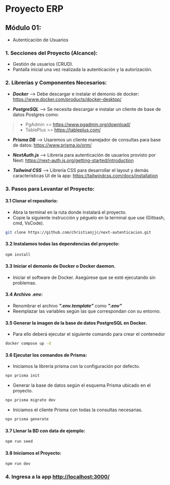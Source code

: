 # Proyecto ERP

## Módulo 01:
- Autenticación de Usuarios
### 1. Secciones del Proyecto (Alcance):
- Gestión de usuarios (CRUD).
- Pantalla inicial una vez realizada la autenticación y la autorización.
### 2. Librerías y Componentes Necesarios:
- ***Docker*** --> Debe descargar e instalar el demonio de docker: <a href="https://www.docker.com/products/docker-desktop/" target="_blank">https://www.docker.com/products/docker-desktop/</a>


- ***PostgreSQL*** --> Se necesita descargar e instalar un cliente de base de datos Postgres como:
> - PgAdmin >> <a href="https://www.pgadmin.org/download/" target="_blank">https://www.pgadmin.org/download/</a><br>
> - TablePlus >> <a href="https://tableplus.com/" target="_blank">https://tableplus.com/</a>
- ***Prisma DB*** --> Usaremos un cliente manejador de consultas para base de datos: <a href="https://www.prisma.io/orm/" target="_blank">https://www.prisma.io/orm/</a>
- ***NextAuth.js*** --> Librería para autenticación de usuarios provisto por Next: <a href="https://next-auth.js.org/getting-started/introduction" target="_blank">https://next-auth.js.org/getting-started/introduction</a>

- ***Tailwind CSS*** --> Librería CSS para desarrollar el layout y demás características UI de la app: <a href="https://tailwindcss.com/docs/installation" target="_blank">https://tailwindcss.com/docs/installation</a>
### 3. Pasos para Levantar el Proyecto:
#### 3.1 Clonar el repositorio:
- Abra la terminal en la ruta donde instalará el proyecto.
- Copie la siguiente instrucción y péguelo en la terminal que use (Gitbash, cmd, VsCode).
``` bash
git clone https://github.com/christianjjc/next-autenticacion.git
```
#### 3.2 Instalamos todas las dependencias del proyecto:
```bash
npm install
```
#### 3.3 Iniciar el demonio de Docker o Docker daemon.
- Iniciar el software de Docker. Asegúrese que se esté ejecutando sin problemas.
#### 3.4 Archivo .env:
- Renombrar el archivo ***".env.template"*** como ***".env"***
- Reemplazar las variables según las que correspondan con su entorno.
#### 3.5 Generar la imagen de la base de datos PostgreSQL en Docker.
- Para ello deberá ejecutar el siguiente comando para crear el contenedor
``` bash
docker compose up -d
```
#### 3.6 Ejecutar los comandos de Prisma:
- Iniciamos la librería prisma con la configuración por defecto.
```bash
npx prisma init
```
- Generar la base de datos según el esquema Prisma ubicado en el proyecto.
```bash
npx prisma migrate dev
```
- Iniciamos el cliente Prisma con todas la consultas necesarias.
```bash
npx prisma generate
```
#### 3.7 Llenar la BD con data de ejemplo:
```bash
npm run seed
```
#### 3.8 Iniciamos el Proyecto:
```bash
npm run dev
```
### 4. Ingresa a la app <a href="http://localhost:3000/" target="_blank">http://localhost:3000/</a>
